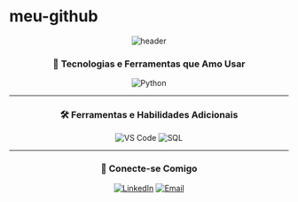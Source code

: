 # meu-github

<div align="center">

![header](https://capsule-render.vercel.app/api?type=waving&color=0:FF5733,100:900C3F&height=250&section=header&text=👋%20Bem-vindo!&fontSize=50&fontAlignY=35&fontColor=ffffff&desc=Explorando%20tecnologia%20e%20inovação!&descAlignY=60)


<div align="center">

### 🚀 **Tecnologias e Ferramentas que Amo Usar**

![Python](https://img.shields.io/badge/Python-3776AB?style=for-the-badge&logo=python&logoColor=white)

---

### 🛠️ **Ferramentas e Habilidades Adicionais**
![VS Code](https://img.shields.io/badge/VS%20Code-007ACC?style=for-the-badge&logo=visualstudiocode&logoColor=white)
![SQL](https://img.shields.io/badge/SQL-4479A1?style=for-the-badge&logo=postgresql&logoColor=white)

</div>



---

<div align="center">

### 💬 **Conecte-se Comigo**
[![LinkedIn](https://img.shields.io/badge/LinkedIn-0077B5?style=for-the-badge&logo=linkedin&logoColor=white)](https://www.linkedin.com/in/matheus-alves-martos-5ba5a3333/)
[![Email](https://img.shields.io/badge/Email-EA4335?style=for-the-badge&logo=gmail&logoColor=white)](mailto:matheus.amartos@gmail.com)


</div>
